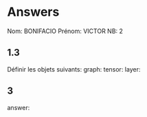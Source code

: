 # Answers

Nom: 	BONIFACIO
Prénom: VICTOR
NB: 	2

## 1.3 
Définir les objets suivants:
graph:
tensor:
layer:

## 3
answer:
